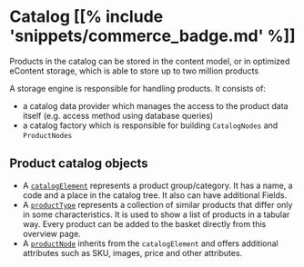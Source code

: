 # Catalog [[% include 'snippets/commerce_badge.md' %]]

Products in the catalog can be stored in the content model,
or in optimized eContent storage, which is able to store up to two million products  

A storage engine is responsible for handling products. It consists of:

- a catalog data provider which manages the access to the product data itself (e.g. access method using database queries)
- a catalog factory which is responsible for building `CatalogNodes` and `ProductNodes`

## Product catalog objects

- A [`catalogElement`](catalog_api/catalog_element.md) represents a product group/category. It has a name, a code and a place in the catalog tree. It also can have additional Fields.
- A [`productType`](catalog_api/producttype.md) represents a collection of similar products that differ only in some characteristics. It is used to show a list of products in a tabular way. Every product can be added to the basket directly from this overview page.
- A [`productNode`](catalog_api/productnode.md) inherits from the `catalogElement` and offers additional attributes such as SKU, images, price and other attributes.
